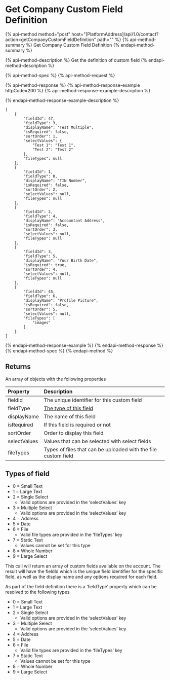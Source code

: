 # Get Company Custom Field Definition

{% api-method method="post" host="\[PlatformAddress\]/api/1.0/contact?action=getCompanyCustomFieldDefinition" path="" %}
{% api-method-summary %}
Get Company Custom Field Definition
{% endapi-method-summary %}

{% api-method-description %}
Get the definition of custom field
{% endapi-method-description %}

{% api-method-spec %}
{% api-method-request %}

{% api-method-response %}
{% api-method-response-example httpCode=200 %}
{% api-method-response-example-description %}

{% endapi-method-response-example-description %}

```text
[
    {
        "fieldId": 47,
        "fieldType": 3,
        "displayName": "Test Multiple",
        "isRequired": false,
        "sortOrder": 1,
        "selectValues": {
            "Test 1": "Test 1",
            "Test 2": "Test 2"
        },
        "fileTypes": null
    },
    {
        "fieldId": 1,
        "fieldType": 0,
        "displayName": "TIN Number",
        "isRequired": false,
        "sortOrder": 2,
        "selectValues": null,
        "fileTypes": null
    },
    {
        "fieldId": 2,
        "fieldType": 4,
        "displayName": "Accountant Address",
        "isRequired": false,
        "sortOrder": 3,
        "selectValues": null,
        "fileTypes": null
    },
    {
        "fieldId": 3,
        "fieldType": 5,
        "displayName": "Your Birth Date",
        "isRequired": true,
        "sortOrder": 4,
        "selectValues": null,
        "fileTypes": null
    },
    {
        "fieldId": 45,
        "fieldType": 6,
        "displayName": "Profile Picture",
        "isRequired": false,
        "sortOrder": 5,
        "selectValues": null,
        "fileTypes": [
            "images"
        ]
    }
]
```
{% endapi-method-response-example %}
{% endapi-method-response %}
{% endapi-method-spec %}
{% endapi-method %}

## Returns

An array of objects with the following properties

| Property | Description |
| :--- | :--- |
| fieldId | The unique identifier for this custom field |
| fieldType | [The type of this field](get-custom-field-definition.md#types-of-field) |
| displayName | The name of this field |
| isRequired | If this field is required or not |
| sortOrder | Order to display this field |
| selectValues | Values that can be selected with select fields |
| fileTypes | Types of files that can be uploaded with the file custom field |

## Types of field

* 0 = Small Text
* 1 = Large Text
* 2 = Single Select
  * Valid options are provided in the ‘selectValues’ key
* 3 = Multiple Select
  * Valid options are provided in the ‘selectValues’ key
* 4 = Address
* 5 = Date
* 6 = File
  * Valid file types are provided in the ‘fileTypes’ key
* 7 = Static Text
  * Values cannot be set for this type
* 8 = Whole Number
* 9 = Large Select

This call will return an array of custom fields available on the account. The result will have the fieldId which is the unique field identifier for the specific field, as well as the display name and any options required for each field.

As part of the field definition there is a ‘fieldType’ property which can be resolved to the following types

* 0 = Small Text
* 1 = Large Text
* 2 = Single Select
  * Valid options are provided in the ‘selectValues’ key
* 3 = Multiple Select
  * Valid options are provided in the ‘selectValues’ key
* 4 = Address
* 5 = Date
* 6 = File
  * Valid file types are provided in the ‘fileTypes’ key
* 7 = Static Text
  * Values cannot be set for this type
* 8 = Whole Number
* 9 = Large Select


